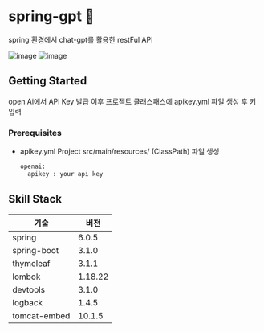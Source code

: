 # spring-gpt 🚀
spring 환경에서 chat-gpt를 활용한 restFul API 

![image](https://user-images.githubusercontent.com/79893048/222726622-90d9d38e-327e-4afd-8508-e5c8df3a0806.png)
![image](https://user-images.githubusercontent.com/79893048/222784052-af75c358-48b5-4cfa-b918-8f91f95e54f7.png)

<!-- GETTING STARTED -->
## Getting Started

open Ai에서 APi Key 발급 이후 프로젝트 클래스패스에 apikey.yml 파일 생성 후 키 입력

### Prerequisites
* apikey.yml Project src/main/resources/ (ClassPath) 파일 생성
  ```sh
  openai:
    apikey : your api key

## Skill Stack
|기술|버전|
|----|----|
|spring|6.0.5|
|spring-boot|3.1.0|
|thymeleaf|3.1.1|
|lombok|1.18.22|
|devtools|3.1.0|
|logback|1.4.5|
|tomcat-embed|10.1.5|

